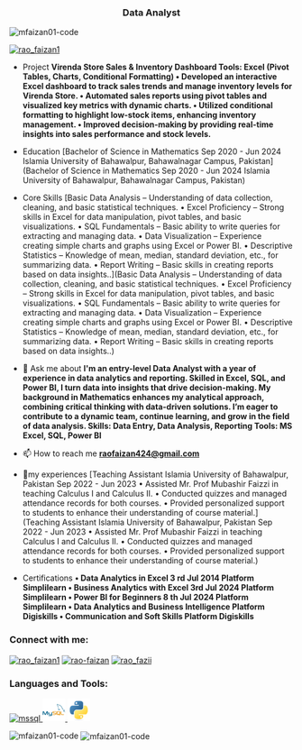 

<h3 align="center">Data Analyst</h3>

<p align="left"> <img src="https://komarev.com/ghpvc/?username=mfaizan01-code&label=Profile%20views&color=0e75b6&style=flat" alt="mfaizan01-code" /> </p>

<p align="left"> <a href="https://twitter.com/rao_faizan1" target="blank"><img src="https://img.shields.io/twitter/follow/rao_faizan1?logo=twitter&style=for-the-badge" alt="rao_faizan1" /></a> </p>

- Project **Virenda Store Sales & Inventory Dashboard Tools: Excel (Pivot Tables, Charts, Conditional Formatting) • Developed an interactive Excel dashboard to track sales trends and manage inventory levels for Virenda Store. • Automated sales reports using pivot tables and visualized key metrics with dynamic charts. • Utilized conditional formatting to highlight low-stock items, enhancing inventory management. • Improved decision-making by providing real-time insights into sales performance and stock levels.**

- Education [Bachelor of Science in Mathematics Sep 2020 - Jun 2024 Islamia University of Bahawalpur, Bahawalnagar Campus, Pakistan](Bachelor of Science in Mathematics Sep 2020 - Jun 2024 Islamia University of Bahawalpur, Bahawalnagar Campus, Pakistan)

- Core Skills [Basic Data Analysis – Understanding of data collection, cleaning, and basic statistical techniques. • Excel Proficiency – Strong skills in Excel for data manipulation, pivot tables, and basic visualizations. • SQL Fundamentals – Basic ability to write queries for extracting and managing data. • Data Visualization – Experience creating simple charts and graphs using Excel or Power BI. • Descriptive Statistics – Knowledge of mean, median, standard deviation, etc., for summarizing data. • Report Writing – Basic skills in creating reports based on data insights..](Basic Data Analysis – Understanding of data collection, cleaning, and basic statistical techniques. • Excel Proficiency – Strong skills in Excel for data manipulation, pivot tables, and basic visualizations. • SQL Fundamentals – Basic ability to write queries for extracting and managing data. • Data Visualization – Experience creating simple charts and graphs using Excel or Power BI. • Descriptive Statistics – Knowledge of mean, median, standard deviation, etc., for summarizing data. • Report Writing – Basic skills in creating reports based on data insights..)

- 💬 Ask me about **I'm an entry-level Data Analyst with a year of experience in data analytics and reporting. Skilled in Excel, SQL, and Power BI, I turn data into insights that drive decision-making. My background in Mathematics enhances my analytical approach, combining critical thinking with data-driven solutions. I’m eager to contribute to a dynamic team, continue learning, and grow in the field of data analysis. Skills: Data Entry, Data Analysis, Reporting Tools: MS Excel, SQL, Power BI**

- 📫 How to reach me **raofaizan424@gmail.com**

- 📄my experiences [Teaching Assistant Islamia University of Bahawalpur, Pakistan Sep 2022 - Jun 2023 • Assisted Mr. Prof Mubashir Faizzi in teaching Calculus I and Calculus II. • Conducted quizzes and managed attendance records for both courses. • Provided personalized support to students to enhance their understanding of course material.](Teaching Assistant Islamia University of Bahawalpur, Pakistan Sep 2022 - Jun 2023 • Assisted Mr. Prof Mubashir Faizzi in teaching Calculus I and Calculus II. • Conducted quizzes and managed attendance records for both courses. • Provided personalized support to students to enhance their understanding of course material.)

- Certifications **• Data Analytics in Excel 3 rd Jul 2014 Platform Simplilearn • Business Analytics with Excel 3rd Jul 2024 Platform Simplilearn • Power BI for Beginners 8 th Jul 2024 Platform Simplilearn • Data Analytics and Business Intelligence Platform Digiskills • Communication and Soft Skills Platform Digiskills**

<h3 align="left">Connect with me:</h3>
<p align="left">
<a href="https://twitter.com/rao_faizan1" target="blank"><img align="center" src="https://raw.githubusercontent.com/rahuldkjain/github-profile-readme-generator/master/src/images/icons/Social/twitter.svg" alt="rao_faizan1" height="30" width="40" /></a>
<a href="https://linkedin.com/in/rao-faizan" target="blank"><img align="center" src="https://raw.githubusercontent.com/rahuldkjain/github-profile-readme-generator/master/src/images/icons/Social/linked-in-alt.svg" alt="rao-faizan" height="30" width="40" /></a>
<a href="https://instagram.com/rao_fazii" target="blank"><img align="center" src="https://raw.githubusercontent.com/rahuldkjain/github-profile-readme-generator/master/src/images/icons/Social/instagram.svg" alt="rao_fazii" height="30" width="40" /></a>
</p>

<h3 align="left">Languages and Tools:</h3>
<p align="left"> <a href="https://www.microsoft.com/en-us/sql-server" target="_blank" rel="noreferrer"> <img src="https://www.svgrepo.com/show/303229/microsoft-sql-server-logo.svg" alt="mssql" width="40" height="40"/> </a> <a href="https://www.mysql.com/" target="_blank" rel="noreferrer"> <img src="https://raw.githubusercontent.com/devicons/devicon/master/icons/mysql/mysql-original-wordmark.svg" alt="mysql" width="40" height="40"/> </a> <a href="https://www.python.org" target="_blank" rel="noreferrer"> <img src="https://raw.githubusercontent.com/devicons/devicon/master/icons/python/python-original.svg" alt="python" width="40" height="40"/> </a> </p>

<p><img align="left" src="https://github-readme-stats.vercel.app/api/top-langs?username=mfaizan01-code&show_icons=true&locale=en&layout=compact" alt="mfaizan01-code" /></p>

<p>&nbsp;<img align="center" src="https://github-readme-stats.vercel.app/api?username=mfaizan01-code&show_icons=true&locale=en" alt="mfaizan01-code" /></p>


